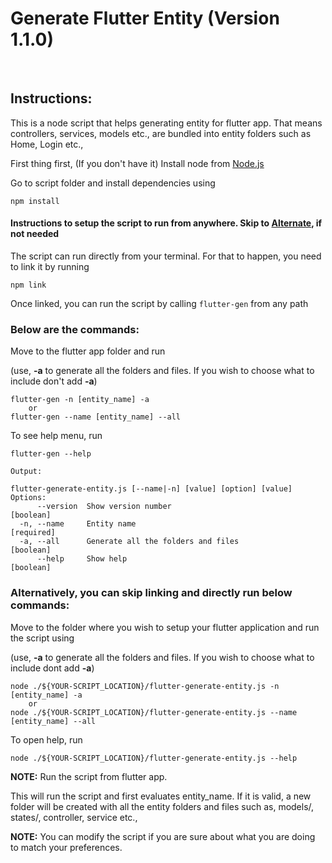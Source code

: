 # Generate Flutter Entity (Version 1.1.0)

<br/>

## Instructions:

This is a node script that helps generating entity for flutter app. That means controllers, services, models etc., are bundled into entity folders such as Home, Login etc.,

First thing first, (If you don't have it) Install node from [Node.js](https://nodejs.org/en/download/)

Go to script folder and install dependencies using

```
npm install
```

#### Instructions to setup the script to run from anywhere. Skip to [Alternate](#alt), if not needed

The script can run directly from your terminal. For that to happen, you need to link it by running

```
npm link
```

Once linked, you can run the script by calling `flutter-gen` from any path
<br/>

### Below are the commands:

Move to the flutter app folder and run

(use, **-a** to generate all the folders and files. If you wish to choose what to include don't add **-a**)

```
flutter-gen -n [entity_name] -a
    or
flutter-gen --name [entity_name] --all
```

To see help menu, run

```
flutter-gen --help

Output:

flutter-generate-entity.js [--name|-n] [value] [option] [value]
Options:
      --version  Show version number                                   [boolean]
  -n, --name     Entity name                                          [required]
  -a, --all      Generate all the folders and files                    [boolean]
      --help     Show help                                             [boolean]
```

<a id="alt"></a>

### Alternatively, you can skip linking and directly run below commands:

Move to the folder where you wish to setup your flutter application and run the script using

(use, **-a** to generate all the folders and files. If you wish to choose what to include dont add **-a**)

```
node ./${YOUR-SCRIPT_LOCATION}/flutter-generate-entity.js -n [entity_name] -a
    or
node ./${YOUR-SCRIPT_LOCATION}/flutter-generate-entity.js --name [entity_name] --all
```

To open help, run

```
node ./${YOUR-SCRIPT_LOCATION}/flutter-generate-entity.js --help
```

**NOTE:** Run the script from flutter app.

This will run the script and first evaluates entity_name. If it is valid, a new folder will be created with all the entity folders and files such as, models/, states/, controller, service etc.,

**NOTE:** You can modify the script if you are sure about what you are doing to match your preferences.

